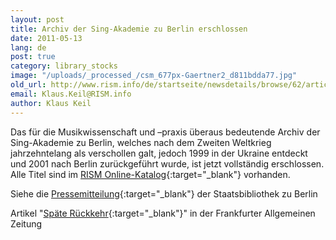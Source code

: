 ```yaml
---
layout: post
title: Archiv der Sing-Akademie zu Berlin erschlossen
date: 2011-05-13
lang: de
post: true
category: library_stocks
image: "/uploads/_processed_/csm_677px-Gaertner2_d811bdda77.jpg"
old_url: http://www.rism.info/de/startseite/newsdetails/browse/62/article/64/holdings-of-the-berlin-sing-akademie-cataloged.html
email: Klaus.Keil@RISM.info
author: Klaus Keil
---
```



Das für die Musikwissenschaft und –praxis überaus bedeutende Archiv der Sing-Akademie zu Berlin, welches nach dem Zweiten Weltkrieg jahrzehntelang als verschollen galt, jedoch 1999 in der Ukraine entdeckt und 2001 nach Berlin zurückgeführt wurde, ist jetzt vollständig erschlossen. Alle Titel sind im [RISM Online-Katalog](http://opac.rism.info/index.php?id=6&no_cache=1&tx_bsbsearch_pi1%5Bsmode%5D=advanced&tx_bsbsearch_pi1%5Bfield%5D%5B0%5D=ssiglum&tx_bsbsearch_pi1%5Bfield%5D%5B1%5D=sauthor&tx_bsbsearch_pi1%5Bfield%5D%5B2%5D=stitle&tx_bsbsearch_pi1%5Bquery%5D%5B0%5D=D-Bsa&tx_bsbsearch_pi1%5Bquery%5D%5B1%5D=&tx_bsbsearch_pi1%5Bquery%5D%5B2%5D=&tx_bsbsearch_pi1%5Bsubmit_button%5D=Search){:target="_blank"} vorhanden.

Siehe die [Pressemitteilung](http://staatsbibliothek-berlin.de/nc/ueber-uns/presse/detail/article/2011-05-12-4729.html){:target="_blank"} der Staatsbibliothek zu Berlin

Artikel "[Späte Rückkehr](http://www.faz.net/IN/INtemplates/faznet/default.asp?tpl=common/zwischenseite.asp&dx1=%7B7D9E00C4-1D03-294C-17BC-5E35C1814103%7D&rub=%7B01345753-1D51-4A28-9550-C982F21BCDBF%7D){:target="_blank"}" in der Frankfurter Allgemeinen Zeitung